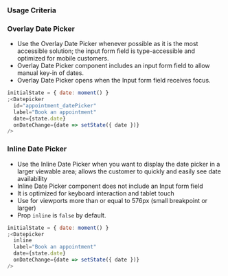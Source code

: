 ### Usage Criteria

### Overlay Date Picker

- Use the Overlay Date Picker whenever possible as it is the most accessible solution; the input form field is type-accessible and optimized for mobile customers.
- Overlay Date Picker component includes an input form field to allow manual key-in of dates.
- Overlay Date Picker opens when the Input form field receives focus.

```jsx
initialState = { date: moment() }
;<Datepicker
  id="appointment_datePicker"
  label="Book an appointment"
  date={state.date}
  onDateChange={date => setState({ date })}
/>
```

### Inline Date Picker

- Use the Inline Date Picker when you want to display the date picker in a larger viewable area; allows the customer to quickly and easily see date availability
- Inline Date Picker component does not include an Input form field
- It is optimized for keyboard interaction and tablet touch
- Use for viewports more than or equal to 576px (small breakpoint or larger)
- Prop `inline` is `false` by default.

```jsx
initialState = { date: moment() }
;<Datepicker
  inline
  label="Book an appointment"
  date={state.date}
  onDateChange={date => setState({ date })}
/>
```
